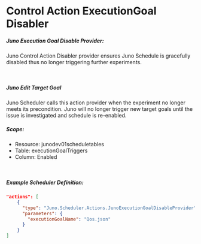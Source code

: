 ﻿# Control Action ExecutionGoal Disabler

##### Juno Execution Goal Disable Provider:

Juno Control Action Disabler provider ensures Juno Schedule is gracefully disabled thus no longer triggering further experiments.

<br>

##### Juno Edit Target Goal
Juno Scheduler calls this action provider when the experiment no longer meets its precondition.
Juno will no longer trigger new target goals until the issue is investigated and schedule is re-enabled.



##### Scope:
- Resource: junodev01scheduletables
- Table: executionGoalTriggers
- Column: Enabled

<br>

##### Example Scheduler Definition:
``` json
"actions": [
    {
      "type": "Juno.Scheduler.Actions.JunoExecutionGoalDisableProvider",
      "parameters": {
        "executionGoalName": "Qos.json"
      }
    }
]     
```
